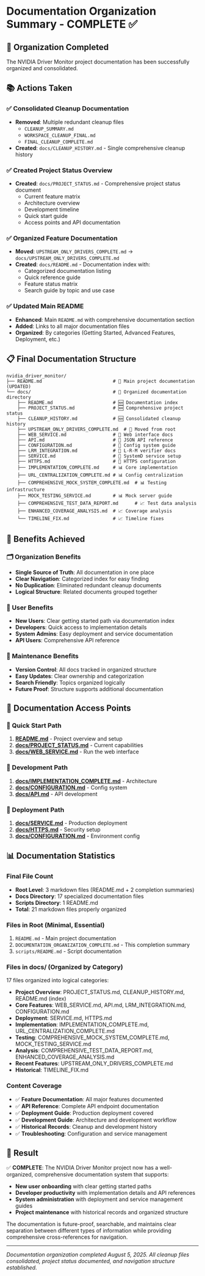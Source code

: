 # Documentation Organization Summary - COMPLETE ✅

## 🎯 Organization Completed

The NVIDIA Driver Monitor project documentation has been successfully organized and consolidated.

## 📚 Actions Taken

### ✅ Consolidated Cleanup Documentation
- **Removed**: Multiple redundant cleanup files
  - `CLEANUP_SUMMARY.md`
  - `WORKSPACE_CLEANUP_FINAL.md` 
  - `FINAL_CLEANUP_COMPLETE.md`
- **Created**: `docs/CLEANUP_HISTORY.md` - Single comprehensive cleanup history

### ✅ Created Project Status Overview
- **Created**: `docs/PROJECT_STATUS.md` - Comprehensive project status document
  - Current feature matrix
  - Architecture overview
  - Development timeline
  - Quick start guide
  - Access points and API documentation

### ✅ Organized Feature Documentation
- **Moved**: `UPSTREAM_ONLY_DRIVERS_COMPLETE.md` → `docs/UPSTREAM_ONLY_DRIVERS_COMPLETE.md`
- **Created**: `docs/README.md` - Documentation index with:
  - Categorized documentation listing
  - Quick reference guide
  - Feature status matrix
  - Search guide by topic and use case

### ✅ Updated Main README
- **Enhanced**: Main `README.md` with comprehensive documentation section
- **Added**: Links to all major documentation files
- **Organized**: By categories (Getting Started, Advanced Features, Deployment, etc.)

## 📋 Final Documentation Structure

```
nvidia_driver_monitor/
├── README.md                          # 🎯 Main project documentation (UPDATED)
└── docs/                              # 📁 Organized documentation directory
    ├── README.md                      # 🆕 Documentation index
    ├── PROJECT_STATUS.md              # 🆕 Comprehensive project status
    ├── CLEANUP_HISTORY.md             # 🆕 Consolidated cleanup history
    ├── UPSTREAM_ONLY_DRIVERS_COMPLETE.md  # 📝 Moved from root
    ├── WEB_SERVICE.md                 # 📖 Web interface docs
    ├── API.md                         # 📖 JSON API reference
    ├── CONFIGURATION.md               # 📖 Config system guide
    ├── LRM_INTEGRATION.md             # 📖 L-R-M verifier docs
    ├── SERVICE.md                     # 📖 SystemD service setup
    ├── HTTPS.md                       # 📖 HTTPS configuration
    ├── IMPLEMENTATION_COMPLETE.md     # 📊 Core implementation
    ├── URL_CENTRALIZATION_COMPLETE.md # 📊 Config centralization
    ├── COMPREHENSIVE_MOCK_SYSTEM_COMPLETE.md  # 📊 Testing infrastructure
    ├── MOCK_TESTING_SERVICE.md        # 📊 Mock server guide
    ├── COMPREHENSIVE_TEST_DATA_REPORT.md      # 📈 Test data analysis
    ├── ENHANCED_COVERAGE_ANALYSIS.md  # 📈 Coverage analysis
    └── TIMELINE_FIX.md                # 📈 Timeline fixes
```

## 🎯 Benefits Achieved

### 🗂️ Organization Benefits
- **Single Source of Truth**: All documentation in one place
- **Clear Navigation**: Categorized index for easy finding
- **No Duplication**: Eliminated redundant cleanup documents
- **Logical Structure**: Related documents grouped together

### 👥 User Benefits
- **New Users**: Clear getting started path via documentation index
- **Developers**: Quick access to implementation details
- **System Admins**: Easy deployment and service documentation
- **API Users**: Comprehensive API reference

### 🔧 Maintenance Benefits
- **Version Control**: All docs tracked in organized structure
- **Easy Updates**: Clear ownership and categorization
- **Search Friendly**: Topics organized logically
- **Future Proof**: Structure supports additional documentation

## 📖 Documentation Access Points

### 🚀 Quick Start Path
1. **[README.md](../README.md)** - Project overview and setup
2. **[docs/PROJECT_STATUS.md](PROJECT_STATUS.md)** - Current capabilities
3. **[docs/WEB_SERVICE.md](WEB_SERVICE.md)** - Run the web interface

### 🔧 Development Path
1. **[docs/IMPLEMENTATION_COMPLETE.md](IMPLEMENTATION_COMPLETE.md)** - Architecture
2. **[docs/CONFIGURATION.md](CONFIGURATION.md)** - Config system
3. **[docs/API.md](API.md)** - API development

### 🚀 Deployment Path
1. **[docs/SERVICE.md](SERVICE.md)** - Production deployment
2. **[docs/HTTPS.md](HTTPS.md)** - Security setup
3. **[docs/CONFIGURATION.md](CONFIGURATION.md)** - Environment config

## 📊 Documentation Statistics

### Final File Count
- **Root Level**: 3 markdown files (README.md + 2 completion summaries)
- **Docs Directory**: 17 specialized documentation files  
- **Scripts Directory**: 1 README.md
- **Total**: 21 markdown files properly organized

### Files in Root (Minimal, Essential)
1. `README.md` - Main project documentation
2. `DOCUMENTATION_ORGANIZATION_COMPLETE.md` - This completion summary
3. `scripts/README.md` - Script documentation

### Files in docs/ (Organized by Category)
17 files organized into logical categories:
- **Project Overview**: PROJECT_STATUS.md, CLEANUP_HISTORY.md, README.md (index)
- **Core Features**: WEB_SERVICE.md, API.md, LRM_INTEGRATION.md, CONFIGURATION.md
- **Deployment**: SERVICE.md, HTTPS.md  
- **Implementation**: IMPLEMENTATION_COMPLETE.md, URL_CENTRALIZATION_COMPLETE.md
- **Testing**: COMPREHENSIVE_MOCK_SYSTEM_COMPLETE.md, MOCK_TESTING_SERVICE.md
- **Analysis**: COMPREHENSIVE_TEST_DATA_REPORT.md, ENHANCED_COVERAGE_ANALYSIS.md
- **Recent Features**: UPSTREAM_ONLY_DRIVERS_COMPLETE.md
- **Historical**: TIMELINE_FIX.md

### Content Coverage
- ✅ **Feature Documentation**: All major features documented
- ✅ **API Reference**: Complete API endpoint documentation  
- ✅ **Deployment Guide**: Production deployment covered
- ✅ **Development Guide**: Architecture and development workflow
- ✅ **Historical Records**: Cleanup and development history
- ✅ **Troubleshooting**: Configuration and service management

## 🎯 Result

✅ **COMPLETE**: The NVIDIA Driver Monitor project now has a well-organized, comprehensive documentation system that supports:

- **New user onboarding** with clear getting started paths
- **Developer productivity** with implementation details and API references  
- **System administration** with deployment and service management guides
- **Project maintenance** with historical records and organized structure

The documentation is future-proof, searchable, and maintains clear separation between different types of information while providing comprehensive cross-references for navigation.

---

*Documentation organization completed August 5, 2025. All cleanup files consolidated, project status documented, and navigation structure established.*
